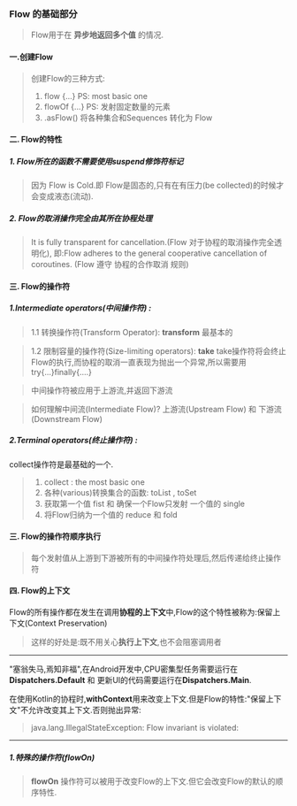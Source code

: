 ### Flow 的基础部分
> Flow用于在 **异步地返回多个值** 的情况.


#### 一.创建Flow
> 创建Flow的三种方式:
>  1. flow {...}  PS: most basic one
>  2. flowOf {...}  PS:  发射固定数量的元素
>  3. .asFlow() 将各种集合和Sequences 转化为 Flow
>
>
#### 二. Flow的特性
##### 1. Flow所在的函数不需要使用**suspend**修饰符标记
>因为 Flow is Cold.即 Flow是固态的,只有在有压力(be collected)的时候才会变成液态(流动).
##### 2. Flow的取消操作完全由其所在协程处理
> It is fully transparent for cancellation.(Flow 对于协程的取消操作完全透明化),
>即:Flow adheres to the general cooperative cancellation of coroutines. (Flow 遵守 协程的合作取消 规则)
>

#### 三. Flow的操作符
##### 1.Intermediate operators(中间操作符) :
> 1.1 转换操作符(Transform Operator): **transform** 最基本的

> 1.2 限制容量的操作符(Size-limiting operators):  **take**
>   take操作符将会终止Flow的执行,而协程的取消一直表现为抛出一个异常,所以需要用try{...}finally{....}   
 
>
>中间操作符被应用于上游流,并返回下游流


> 如何理解中间流(Intermediate Flow)?
> 上游流(Upstream Flow) 和 下游流(Downstream Flow)

##### 2.Terminal operators(终止操作符) :
collect操作符是最基础的一个.
> 1. collect :  the most basic one
> 2. 各种(various)转换集合的函数: toList , toSet
> 3. 获取第一个值 fist 和 确保一个Flow只发射 一个值的 single
> 4. 将Flow归纳为一个值的 reduce 和 fold
>
#### 三. Flow的操作符顺序执行
>每个发射值从上游到下游被所有的中间操作符处理后,然后传递给终止操作符

#### 四. Flow的上下文
Flow的所有操作都在发生在调用**协程的上下文**中,Flow的这个特性被称为:保留上下文(Context Preservation)
> 这样的好处是:既不用关心**执行上下文**,也不会阻塞调用者

---
"塞翁失马,焉知非福",在Android开发中,CPU密集型任务需要运行在**Dispatchers.Default** 和 更新UI的代码需要运行在**Dispatchers.Main**.

在使用Kotlin的协程时,**withContext**用来改变上下文.但是Flow的特性:"保留上下文"不允许改变其上下文.否则抛出异常:
> java.lang.IllegalStateException: Flow invariant is violated:

---
##### 1.特殊的操作符(flowOn)
> **flowOn** 操作符可以被用于改变Flow的上下文.但它会改变Flow的默认的顺序特性.